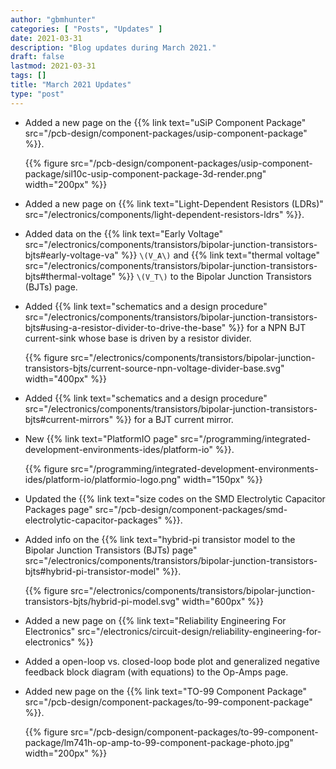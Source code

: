 ```yaml
---
author: "gbmhunter"
categories: [ "Posts", "Updates" ]
date: 2021-03-31
description: "Blog updates during March 2021."
draft: false
lastmod: 2021-03-31
tags: []
title: "March 2021 Updates"
type: "post"
---
```


* Added a new page on the {{% link text="uSiP Component Package" src="/pcb-design/component-packages/usip-component-package" %}}.

    {{% figure src="/pcb-design/component-packages/usip-component-package/sil10c-usip-component-package-3d-render.png" width="200px" %}}

* Added a new page on {{% link text="Light-Dependent Resistors (LDRs)" src="/electronics/components/light-dependent-resistors-ldrs" %}}.

* Added data on the {{% link text="Early Voltage" src="/electronics/components/transistors/bipolar-junction-transistors-bjts#early-voltage-va" %}} `\(V_A\)` and {{% link text="thermal voltage" src="/electronics/components/transistors/bipolar-junction-transistors-bjts#thermal-voltage" %}} `\(V_T\)` to the Bipolar Junction Transistors (BJTs) page.

* Added {{% link text="schematics and a design procedure" src="/electronics/components/transistors/bipolar-junction-transistors-bjts#using-a-resistor-divider-to-drive-the-base" %}} for a NPN BJT current-sink whose base is driven by a resistor divider.

    {{% figure src="/electronics/components/transistors/bipolar-junction-transistors-bjts/current-source-npn-voltage-divider-base.svg" width="400px" %}}

* Added {{% link text="schematics and a design procedure" src="/electronics/components/transistors/bipolar-junction-transistors-bjts#current-mirrors" %}} for a BJT current mirror.

* New {{% link text="PlatformIO page" src="/programming/integrated-development-environments-ides/platform-io" %}}.

    {{% figure src="/programming/integrated-development-environments-ides/platform-io/platformio-logo.png" width="150px" %}}

* Updated the {{% link text="size codes on the SMD Electrolytic Capacitor Packages page" src="/pcb-design/component-packages/smd-electrolytic-capacitor-packages" %}}.

* Added info on the {{% link text="hybrid-pi transistor model to the Bipolar Junction Transistors (BJTs) page" src="/electronics/components/transistors/bipolar-junction-transistors-bjts#hybrid-pi-transistor-model" %}}.

    {{% figure src="/electronics/components/transistors/bipolar-junction-transistors-bjts/hybrid-pi-model.svg" width="600px" %}}

* Added a new page on {{% link text="Reliability Engineering For Electronics" src="/electronics/circuit-design/reliability-engineering-for-electronics" %}}

* Added a open-loop vs. closed-loop bode plot and generalized negative feedback block diagram (with equations) to the Op-Amps page.

* Added new page on the {{% link text="TO-99 Component Package" src="/pcb-design/component-packages/to-99-component-package" %}}.

    {{% figure src="/pcb-design/component-packages/to-99-component-package/lm741h-op-amp-to-99-component-package-photo.jpg" width="200px" %}}